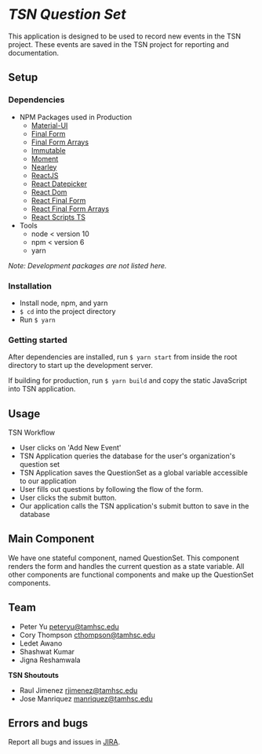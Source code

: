 # *TSN Question Set*

This application is designed to be used to record new events in the TSN project. These events are saved in the TSN project for reporting and documentation.

## Setup 

### Dependencies

* NPM Packages used in Production
  * [Material-UI](https://www.npmjs.com/package/@material-ui/core)
  * [Final Form](https://www.npmjs.com/package/final-form)
  * [Final Form Arrays](https://www.npmjs.com/package/final-form-arrays)
  * [Immutable](https://www.npmjs.com/package/immutable)
  * [Moment](https://www.npmjs.com/package/moment)
  * [Nearley](https://www.npmjs.com/package/nearley)
  * [ReactJS](https://www.npmjs.com/package/react)
  * [React Datepicker](https://www.npmjs.com/package/react-datepicker)
  * [React Dom](https://www.npmjs.com/package/react-dom)
  * [React Final Form](https://www.npmjs.com/package/react-final-form)
  * [React Final Form Arrays](https://www.npmjs.com/package/react-final-form-arrays)
  * [React Scripts TS](https://www.npmjs.com/package/react-scripts-ts)
* Tools
  * node < version 10
  * npm < version 6
  * yarn

*Note: Development packages are not listed here.*

### Installation

* Install node, npm, and yarn
* `$ cd` into the project directory
* Run `$ yarn` 

### Getting started

After dependencies are installed, run `$ yarn start` from inside the root directory to start up the development server.

If building for production, run `$ yarn build` and copy the static JavaScript into TSN application.

## Usage

TSN Workflow
* User clicks on 'Add New Event'
* TSN Application queries the database for the user's organization's question set
* TSN Application saves the QuestionSet as a global variable accessible to our application
* User fills out questions by following the flow of the form.
* User clicks the submit button.
* Our application calls the TSN application's submit button to save in the database

## Main Component

We have one stateful component, named QuestionSet. This component renders the form and handles the current question as a state variable. All other components are functional components and make up the QuestionSet components.

## Team

* Peter Yu peteryu@tamhsc.edu
* Cory Thompson cthompson@tamhsc.edu
* Ledet Awano
* Shashwat Kumar
* Jigna Reshamwala

**TSN Shoutouts** 
* Raul Jimenez rjimenez@tamhsc.edu
* Jose Manriquez manriquez@tamhsc.edu


## Errors and bugs

Report all bugs and issues in [JIRA](http://jira.66.64.75.52.xip.io/projects/TQS/summary).